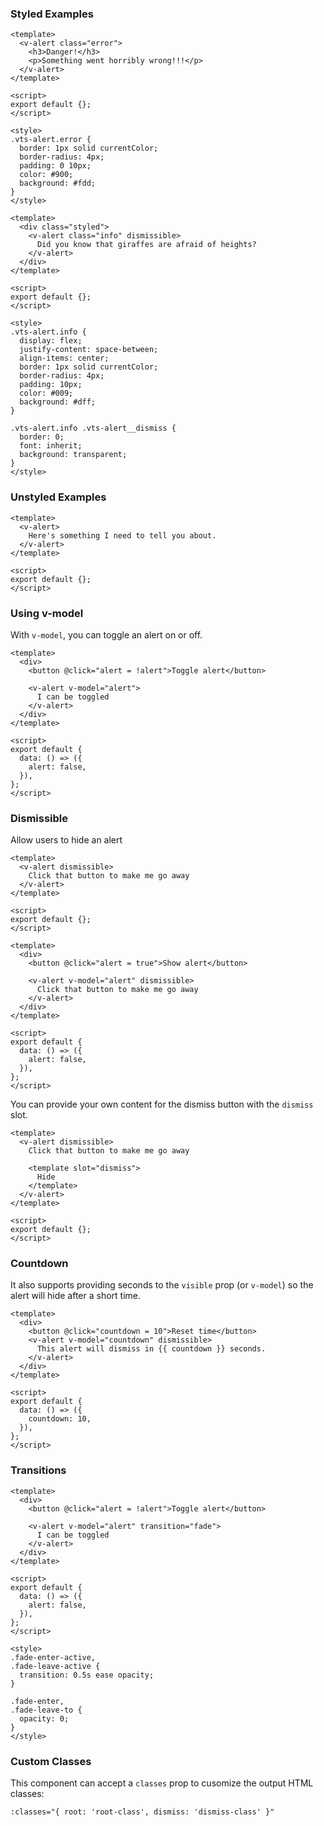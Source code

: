 ### Styled Examples

```vue
<template>
  <v-alert class="error">
    <h3>Danger!</h3>
    <p>Something went horribly wrong!!!</p>
  </v-alert>
</template>

<script>
export default {};
</script>

<style>
.vts-alert.error {
  border: 1px solid currentColor;
  border-radius: 4px;
  padding: 0 10px;
  color: #900;
  background: #fdd;
}
</style>
```

```vue
<template>
  <div class="styled">
    <v-alert class="info" dismissible>
      Did you know that giraffes are afraid of heights?
    </v-alert>
  </div>
</template>

<script>
export default {};
</script>

<style>
.vts-alert.info {
  display: flex;
  justify-content: space-between;
  align-items: center;
  border: 1px solid currentColor;
  border-radius: 4px;
  padding: 10px;
  color: #009;
  background: #dff;
}

.vts-alert.info .vts-alert__dismiss {
  border: 0;
  font: inherit;
  background: transparent;
}
</style>
```

### Unstyled Examples

```vue
<template>
  <v-alert>
    Here's something I need to tell you about.
  </v-alert>
</template>

<script>
export default {};
</script>
```

### Using v-model

With `v-model`, you can toggle an alert on or off.

```vue
<template>
  <div>
    <button @click="alert = !alert">Toggle alert</button>

    <v-alert v-model="alert">
      I can be toggled
    </v-alert>
  </div>
</template>

<script>
export default {
  data: () => ({
    alert: false,
  }),
};
</script>
```

### Dismissible

Allow users to hide an alert

```vue
<template>
  <v-alert dismissible>
    Click that button to make me go away
  </v-alert>
</template>

<script>
export default {};
</script>
```

```vue
<template>
  <div>
    <button @click="alert = true">Show alert</button>

    <v-alert v-model="alert" dismissible>
      Click that button to make me go away
    </v-alert>
  </div>
</template>

<script>
export default {
  data: () => ({
    alert: false,
  }),
};
</script>
```

You can provide your own content for the dismiss button with the `dismiss` slot.

```vue
<template>
  <v-alert dismissible>
    Click that button to make me go away

    <template slot="dismiss">
      Hide
    </template>
  </v-alert>
</template>

<script>
export default {};
</script>
```

### Countdown

It also supports providing seconds to the `visible` prop (or `v-model`) so the alert will hide after a short time.

```vue
<template>
  <div>
    <button @click="countdown = 10">Reset time</button>
    <v-alert v-model="countdown" dismissible>
      This alert will dismiss in {{ countdown }} seconds.
    </v-alert>
  </div>
</template>

<script>
export default {
  data: () => ({
    countdown: 10,
  }),
};
</script>
```

### Transitions

```vue
<template>
  <div>
    <button @click="alert = !alert">Toggle alert</button>

    <v-alert v-model="alert" transition="fade">
      I can be toggled
    </v-alert>
  </div>
</template>

<script>
export default {
  data: () => ({
    alert: false,
  }),
};
</script>

<style>
.fade-enter-active,
.fade-leave-active {
  transition: 0.5s ease opacity;
}

.fade-enter,
.fade-leave-to {
  opacity: 0;
}
</style>
```

### Custom Classes

This component can accept a `classes` prop to cusomize the output HTML classes:

```
:classes="{ root: 'root-class', dismiss: 'dismiss-class' }"
```
